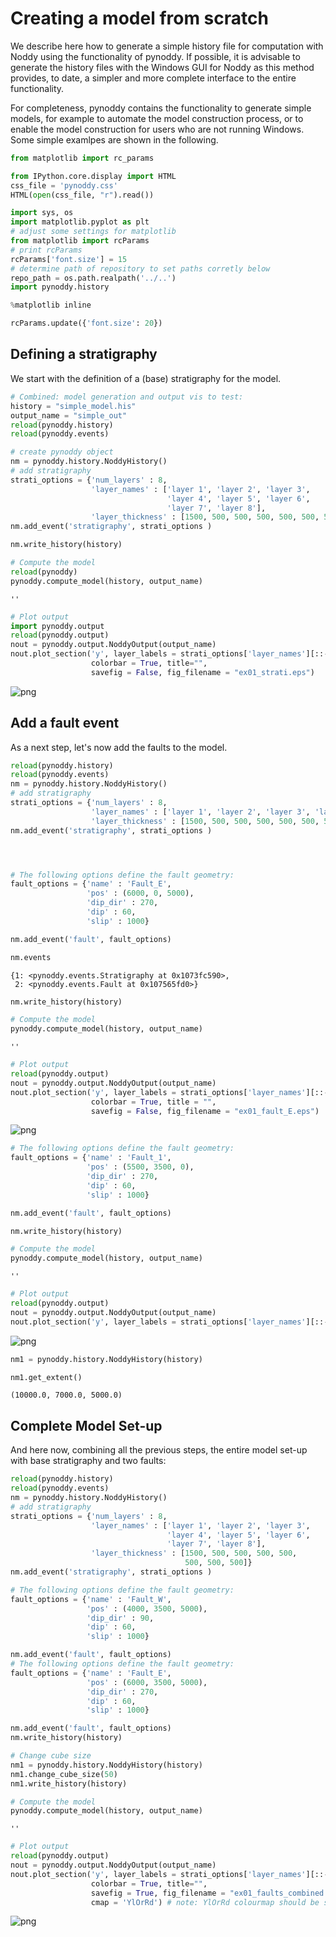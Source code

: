 
Creating a model from scratch
==============

We describe here how to generate a simple history file for computation with Noddy using the functionality of pynoddy. If possible, it is advisable to generate the history files with the Windows GUI for Noddy as this method provides, to date, a simpler and more complete interface to the entire functionality. 

For completeness, pynoddy contains the functionality to generate simple models, for example to automate the model construction process, or to enable the model construction for users who are not running Windows. Some simple examlpes are shown in the following.


```python
from matplotlib import rc_params
```


```python
from IPython.core.display import HTML
css_file = 'pynoddy.css'
HTML(open(css_file, "r").read())
```




<link href='http://fonts.googleapis.com/css?family=Alegreya+Sans:100,300,400,500,700,800,900,100italic,300italic,400italic,500italic,700italic,800italic,900italic' rel='stylesheet' type='text/css'>
<link href='http://fonts.googleapis.com/css?family=Arvo:400,700,400italic' rel='stylesheet' type='text/css'>
<link href='http://fonts.googleapis.com/css?family=PT+Mono' rel='stylesheet' type='text/css'>
<link href='http://fonts.googleapis.com/css?family=Shadows+Into+Light' rel='stylesheet' type='text/css'>
<link rel="stylesheet" type="text/css" href="http://fonts.googleapis.com/css?family=Tangerine">
<link href='http://fonts.googleapis.com/css?family=Philosopher:400,700,400italic,700italic' rel='stylesheet' type='text/css'>
<link href='http://fonts.googleapis.com/css?family=Libre+Baskerville:400,400italic' rel='stylesheet' type='text/css'>
<link href='http://fonts.googleapis.com/css?family=Lora:400,400italic' rel='stylesheet' type='text/css'>
<link href='http://fonts.googleapis.com/css?family=Karla:400,400italic' rel='stylesheet' type='text/css'>

<style>

@font-face {
    font-family: "Computer Modern";
    src: url('http://mirrors.ctan.org/fonts/cm-unicode/fonts/otf/cmunss.otf');
}

#notebook_panel { /* main background */
    background: #888;
    color: #f6f6f6;
}

div.cell { /* set cell width to about 80 chars */
    width: 800px;
}

div #notebook { /* centre the content */
    background: #fff; /* white background for content */
    width: 1000px;
    margin: auto;
    padding-left: 1em;
}

#notebook li { /* More space between bullet points */
margin-top:0.8em;
}

/* draw border around running cells */
div.cell.border-box-sizing.code_cell.running { 
    border: 3px solid #111;
}

/* Put a solid color box around each cell and its output, visually linking them together */
div.cell.code_cell {
    background: #ddd;  /* rgba(230,230,230,1.0);  */
    border-radius: 10px; /* rounded borders */
    width: 900px;
    padding: 1em;
    margin-top: 1em;
}

div.text_cell_render{
    font-family: 'Arvo' sans-serif;
    line-height: 130%;
    font-size: 115%;
    width:700px;
    margin-left:auto;
    margin-right:auto;
}


/* Formatting for header cells */
.text_cell_render h1 {
    font-family: 'Alegreya Sans', sans-serif;
    /* font-family: 'Tangerine', serif; */
    /* font-family: 'Libre Baskerville', serif; */
    /* font-family: 'Karla', sans-serif;
    /* font-family: 'Lora', serif; */
    font-size: 50px;
    text-align: center;
    /* font-style: italic; */
    font-weight: 400;
    /* font-size: 40pt; */
    /* text-shadow: 4px 4px 4px #aaa; */
    line-height: 120%;
    color: rgb(12,85,97);
    margin-bottom: .5em;
    margin-top: 0.1em;
    display: block;
}	
.text_cell_render h2 {
    /* font-family: 'Arial', serif; */
    /* font-family: 'Lora', serif; */
    font-family: 'Alegreya Sans', sans-serif;
    font-weight: 700;
    font-size: 24pt;
    line-height: 100%;
    /* color: rgb(171,165,131); */
    color: rgb(12,85,97);
    margin-bottom: 0.1em;
    margin-top: 0.1em;
    display: block;
}	

.text_cell_render h3 {
    font-family: 'Arial', serif;
    margin-top:12px;
    margin-bottom: 3px;
    font-style: italic;
    color: rgb(95,92,72);
}

.text_cell_render h4 {
    font-family: 'Arial', serif;
}

.text_cell_render h5 {
    font-family: 'Alegreya Sans', sans-serif;
    font-weight: 300;
    font-size: 16pt;
    color: grey;
    font-style: italic;
    margin-bottom: .1em;
    margin-top: 0.1em;
    display: block;
}

.text_cell_render h6 {
    font-family: 'PT Mono', sans-serif;
    font-weight: 300;
    font-size: 10pt;
    color: grey;
    margin-bottom: 1px;
    margin-top: 1px;
}

.CodeMirror{
        font-family: "PT Mono";
        font-size: 100%;
}

</style>





```python
import sys, os
import matplotlib.pyplot as plt
# adjust some settings for matplotlib
from matplotlib import rcParams
# print rcParams
rcParams['font.size'] = 15
# determine path of repository to set paths corretly below
repo_path = os.path.realpath('../..')
import pynoddy.history
```


```python
%matplotlib inline
```


```python
rcParams.update({'font.size': 20})
```

Defining a stratigraphy
--------------

We start with the definition of a (base) stratigraphy for the model. 


```python
# Combined: model generation and output vis to test:
history = "simple_model.his"
output_name = "simple_out"
reload(pynoddy.history)
reload(pynoddy.events)

# create pynoddy object
nm = pynoddy.history.NoddyHistory()
# add stratigraphy
strati_options = {'num_layers' : 8,
                  'layer_names' : ['layer 1', 'layer 2', 'layer 3', 
                                   'layer 4', 'layer 5', 'layer 6', 
                                   'layer 7', 'layer 8'],
                  'layer_thickness' : [1500, 500, 500, 500, 500, 500, 500, 500]}
nm.add_event('stratigraphy', strati_options )

nm.write_history(history)

```


```python
# Compute the model
reload(pynoddy)
pynoddy.compute_model(history, output_name) 
```




    ''




```python
# Plot output
import pynoddy.output
reload(pynoddy.output)
nout = pynoddy.output.NoddyOutput(output_name)
nout.plot_section('y', layer_labels = strati_options['layer_names'][::-1], 
                  colorbar = True, title="",
                  savefig = False, fig_filename = "ex01_strati.eps")
```


![png](4-Create-model_files/4-Create-model_9_0.png)


Add a fault event
----------

As a next step, let's now add the faults to the model.


```python
reload(pynoddy.history)
reload(pynoddy.events)
nm = pynoddy.history.NoddyHistory()
# add stratigraphy
strati_options = {'num_layers' : 8,
                  'layer_names' : ['layer 1', 'layer 2', 'layer 3', 'layer 4', 'layer 5', 'layer 6', 'layer 7', 'layer 8'],
                  'layer_thickness' : [1500, 500, 500, 500, 500, 500, 500, 500]}
nm.add_event('stratigraphy', strati_options )




# The following options define the fault geometry:
fault_options = {'name' : 'Fault_E',
                 'pos' : (6000, 0, 5000),
                 'dip_dir' : 270,
                 'dip' : 60,
                 'slip' : 1000}

nm.add_event('fault', fault_options)
```


```python
nm.events
```




    {1: <pynoddy.events.Stratigraphy at 0x1073fc590>,
     2: <pynoddy.events.Fault at 0x107565fd0>}




```python
nm.write_history(history)
```


```python
# Compute the model
pynoddy.compute_model(history, output_name) 
```




    ''




```python
# Plot output
reload(pynoddy.output)
nout = pynoddy.output.NoddyOutput(output_name)
nout.plot_section('y', layer_labels = strati_options['layer_names'][::-1], 
                  colorbar = True, title = "",
                  savefig = False, fig_filename = "ex01_fault_E.eps")
```


![png](4-Create-model_files/4-Create-model_15_0.png)



```python
# The following options define the fault geometry:
fault_options = {'name' : 'Fault_1',
                 'pos' : (5500, 3500, 0),
                 'dip_dir' : 270,
                 'dip' : 60,
                 'slip' : 1000}

nm.add_event('fault', fault_options)
```


```python
nm.write_history(history)
```


```python
# Compute the model
pynoddy.compute_model(history, output_name) 
```




    ''




```python
# Plot output
reload(pynoddy.output)
nout = pynoddy.output.NoddyOutput(output_name)
nout.plot_section('y', layer_labels = strati_options['layer_names'][::-1], colorbar = True)
```


![png](4-Create-model_files/4-Create-model_19_0.png)



```python
nm1 = pynoddy.history.NoddyHistory(history)
```


```python
nm1.get_extent()
```




    (10000.0, 7000.0, 5000.0)



Complete Model Set-up
--------------------

And here now, combining all the previous steps, the entire model set-up with base stratigraphy and two faults:


```python
reload(pynoddy.history)
reload(pynoddy.events)
nm = pynoddy.history.NoddyHistory()
# add stratigraphy
strati_options = {'num_layers' : 8,
                  'layer_names' : ['layer 1', 'layer 2', 'layer 3',
                                   'layer 4', 'layer 5', 'layer 6', 
                                   'layer 7', 'layer 8'],
                  'layer_thickness' : [1500, 500, 500, 500, 500, 
                                       500, 500, 500]}
nm.add_event('stratigraphy', strati_options )

# The following options define the fault geometry:
fault_options = {'name' : 'Fault_W',
                 'pos' : (4000, 3500, 5000),
                 'dip_dir' : 90,
                 'dip' : 60,
                 'slip' : 1000}

nm.add_event('fault', fault_options)
# The following options define the fault geometry:
fault_options = {'name' : 'Fault_E',
                 'pos' : (6000, 3500, 5000),
                 'dip_dir' : 270,
                 'dip' : 60,
                 'slip' : 1000}

nm.add_event('fault', fault_options)
nm.write_history(history)
```


```python
# Change cube size
nm1 = pynoddy.history.NoddyHistory(history)
nm1.change_cube_size(50)
nm1.write_history(history)
```


```python
# Compute the model
pynoddy.compute_model(history, output_name) 
```




    ''




```python
# Plot output
reload(pynoddy.output)
nout = pynoddy.output.NoddyOutput(output_name)
nout.plot_section('y', layer_labels = strati_options['layer_names'][::-1], 
                  colorbar = True, title="",
                  savefig = True, fig_filename = "ex01_faults_combined.eps",
                  cmap = 'YlOrRd') # note: YlOrRd colourmap should be suitable for colorblindness!

```


![png](4-Create-model_files/4-Create-model_26_0.png)

